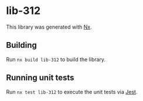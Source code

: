 # lib-312

This library was generated with [Nx](https://nx.dev).

## Building

Run `nx build lib-312` to build the library.

## Running unit tests

Run `nx test lib-312` to execute the unit tests via [Jest](https://jestjs.io).
